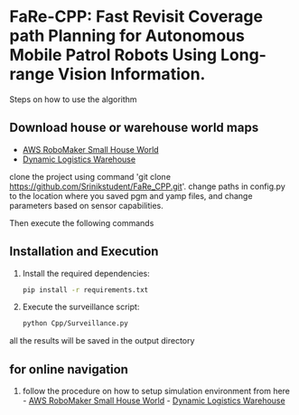 # FaRe-CPP: Fast Revisit Coverage path Planning for Autonomous Mobile Patrol Robots Using Long-range Vision Information.

Steps on how to use the algorithm

  

## Download house or warehouse world maps

- [AWS RoboMaker Small House World](https://github.com/aws-robotics/aws-robomaker-small-house-world)
- [Dynamic Logistics Warehouse](https://github.com/belal-ibrahim/dynamic_logistics_warehouse)

clone the project using command 'git clone https://github.com/Srinikstudent/FaRe_CPP.git'. change paths in config.py to the location where you saved pgm and yamp files, and change parameters based on sensor capabilities. 

Then execute the following commands

## Installation and Execution

1. Install the required dependencies:

    ```bash
    pip install -r requirements.txt
    ```

2. Execute the surveillance script:

    ```bash
    python Cpp/Surveillance.py
    ```

all the results will be saved in the output directory

## for online navigation 

1. follow the procedure  on how to setup simulation environment from here - [AWS RoboMaker Small House World](https://github.com/aws-robotics/aws-robomaker-small-house-world) - [Dynamic Logistics Warehouse](https://github.com/belal-ibrahim/dynamic_logistics_warehouse)
